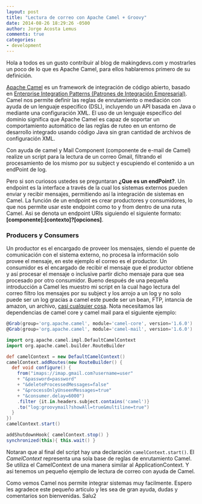 ```yaml
---
layout: post
title: "Lectura de correo con Apache Camel + Groovy"
date: 2014-08-26 18:29:26 -0500
author: Jorge Acosta Lemus
comments: true
categories:
- development
---
```


Hola a todos es un gusto contribuir al blog de makingdevs.com y mostrarles un poco de lo que es Apache Camel, para ellos hablaremos primero de su definición.

[Apache Camel][1] es un framework de integración de código abierto, basado en [Enterprise Integration Patterns (Patrones de Integración Empresarial)][3]. Camel nos permite definir las reglas de enrutamiento o mediación con ayuda de un lenguaje especifico (DSL), incluyendo un API basada en Java o mediante una configuración XML. El uso de un lenguaje específico del dominio significa que Apache Camel es capaz de soportar un comportamiento automático de las reglas de ruteo en un entorno de desarrollo integrado usando código Java sin gran cantidad de archivos de configuración XML.

Con ayuda de camel y Mail Component (componente de e-mail de Camel) realize un script para la lectura de un correo Gmail, filtrando el procesamiento de los mismo por su subject y escupiendo el contenido a un endPoint de log.

Pero si son curiosos ustedes se preguntaran __¿Que es un endPoint?__. Un endpoint es la interface a través de la cual los sistemas externos pueden enviar y recibir mensajes, permitiendo así la integración de sistemas en Camel. La función de un endpoint es crear productores y consumidores, lo que nos permite usar este endpoint como to y from dentro de una ruta Camel. Asi se denota un endpoint URIs siguiendo el siguiente formato: __[componente]:[contexto]?[opciones]__.

### Producers y Consumers

Un productor es el encargado de proveer los mensajes, siendo el puente de comunicación con el sistema externo, no procesa la información solo provee el mensaje, en este ejemplo el correo es el productor. Un consumidor es el encargado de recibir el mensaje que el productor obtiene y así procesar el mensaje o inclusive partir dicho mensaje para que sea procesado por otro consumidor. Bueno después de una pequeña introducción a Camel les muestro mi script en la cual hago lectura del correo filtro los mensajes por su subject y los arrojo a un log y no solo puede ser un log gracias a camel este puede ser un bean, FTP, intancia de amazon, un archivo, [casi cualquier cosa][2]. Nota necesitamos las dependencias de camel core y camel mail para el siguiente ejemplo:

```groovy
@Grab(group='org.apache.camel', module='camel-core', version='1.6.0')
@Grab(group='org.apache.camel', module='camel-mail', version='1.6.0')

import org.apache.camel.impl.DefaultCamelContext
import org.apache.camel.builder.RouteBuilder

def camelContext = new DefaultCamelContext()
camelContext.addRoutes(new RouteBuilder() {
  def void configure() {
    from("imaps://imap.gmail.com?username=user"
    + "&password=password"
    + "&deleteProcessedMessages=false"
    + "&processOnlyUnseenMessages=true"
    + "&consumer.delay=6000")
    .filter {it.in.headers.subject.contains('camel')}
    .to("log:groovymail?showAll=true&multiline=true")
  }
})
camelContext.start()

addShutdownHook{ camelContext.stop() }
synchronized(this){ this.wait() }
```

Notaran que al final del script hay una declaración `camelContext.start()`. El _CamelContext_ representa una sola base de reglas de enrutamiento Camel. Se utiliza el CamelContext de una manera similar al ApplicationContext. Y asi tenemos un pequeño ejemplo de lectura de correo con ayuda de Camel.

Como vemos Camel nos permite integrar sistemas muy facilmente. Espero les agradece este pequeño articulo y les sea de gran ayuda, dudas y comentarios son bienvenidas. Salu2

 [1]: http://camel.apache.org/
 [2]: http://camel.apache.org/components.html
 [3]: http://www.enterpriseintegrationpatterns.com/toc.html
